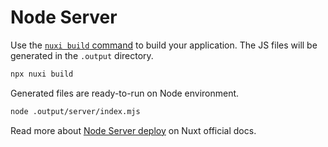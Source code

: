 # Node Server

Use the [`nuxi build` command](https://v3.nuxtjs.org//api/commands/build) to build your application. The JS files will be generated in the `.output` directory.

```bash
npx nuxi build
```

Generated files are ready-to-run on Node environment.

```bash
node .output/server/index.mjs
```

Read more about [Node Server deploy](https://v3.nuxtjs.org/guide/deploy/node-server) on Nuxt official docs.
